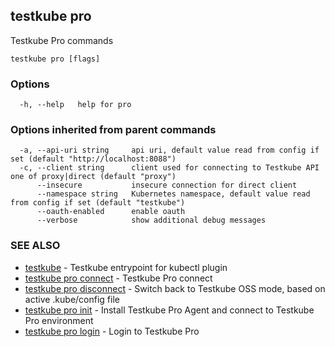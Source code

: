 ## testkube pro

Testkube Pro commands

```
testkube pro [flags]
```

### Options

```
  -h, --help   help for pro
```

### Options inherited from parent commands

```
  -a, --api-uri string     api uri, default value read from config if set (default "http://localhost:8088")
  -c, --client string      client used for connecting to Testkube API one of proxy|direct (default "proxy")
      --insecure           insecure connection for direct client
      --namespace string   Kubernetes namespace, default value read from config if set (default "testkube")
      --oauth-enabled      enable oauth
      --verbose            show additional debug messages
```

### SEE ALSO

* [testkube](testkube.md)	 - Testkube entrypoint for kubectl plugin
* [testkube pro connect](testkube_pro_connect.md)	 - Testkube Pro connect 
* [testkube pro disconnect](testkube_pro_disconnect.md)	 - Switch back to Testkube OSS mode, based on active .kube/config file
* [testkube pro init](testkube_pro_init.md)	 - Install Testkube Pro Agent and connect to Testkube Pro environment
* [testkube pro login](testkube_pro_login.md)	 - Login to Testkube Pro

